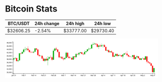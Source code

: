 # Bitcoin Stats

BTC/USDT|24h change|24h high|24h low|
|---|---|---|---|
|$32606.25|-2.54%|$33777.00|$29730.40|

<img src="./chart.svg">
